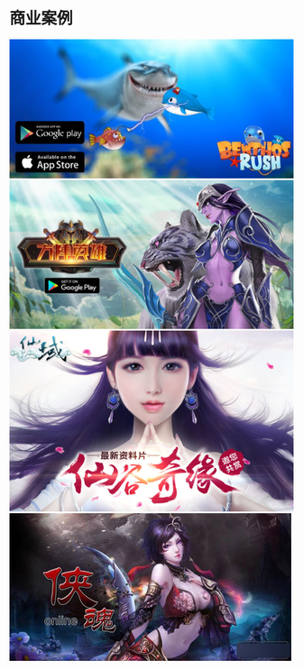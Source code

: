 # 商业案例

![](../images/20170321162927.jpg)
![](../images/20161202112538.jpg)
![](../images/201612021143201.png)
![](../images/20140115095841833.jpg)